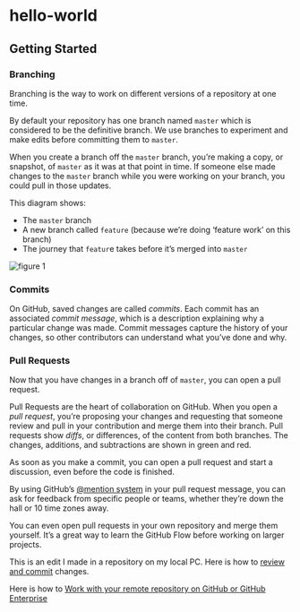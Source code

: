 # hello-world
## Getting Started

### Branching
Branching is the way to work on different versions of a repository at one time.

By default your repository has one branch named ```master``` which is considered to be the definitive branch. We use branches to experiment and make edits before committing them to ```master```.

When you create a branch off the ```master``` branch, you’re making a copy, or snapshot, of ```master``` as it was at that point in time. If someone else made changes to the ```master``` branch while you were working on your branch, you could pull in those updates.

This diagram shows:

- The ```master``` branch
- A new branch called ```feature``` (because we’re doing ‘feature work’ on this branch)
- The journey that ```featur```e takes before it’s merged into ```master```

![figure 1](https://guides.github.com/activities/hello-world/branching.png)

### Commits
On GitHub, saved changes are called *commits*. Each commit has an associated *commit message*, which is a description explaining why a particular change was made. Commit messages capture the history of your changes, so other contributors can understand what you’ve done and why.

### Pull Requests
Now that you have changes in a branch off of ```master```, you can open a pull request.

Pull Requests are the heart of collaboration on GitHub. When you open a *pull request*, you’re proposing your changes and requesting that someone review and pull in your contribution and merge them into their branch. Pull requests show *diffs*, or differences, of the content from both branches. The changes, additions, and subtractions are shown in green and red.

As soon as you make a commit, you can open a pull request and start a discussion, even before the code is finished.

By using GitHub’s [@mention system](https://help.github.com/articles/about-writing-and-formatting-on-github/#text-formatting-toolbar) in your pull request message, you can ask for feedback from specific people or teams, whether they’re down the hall or 10 time zones away.

You can even open pull requests in your own repository and merge them yourself. It’s a great way to learn the GitHub Flow before working on larger projects.

This is an edit I made in a repository on my local PC.  Here is how to [review and commit](https://help.github.com/desktop-beta/guides/contributing-to-projects/committing-and-reviewing-changes-to-your-project) changes.

Here is how to [Work with your remote repository on GitHub or GitHub Enterprise](https://help.github.com/desktop-beta/guides/contributing-to-projects/working-with-your-remote-repository-on-github-or-github-enterprise/)